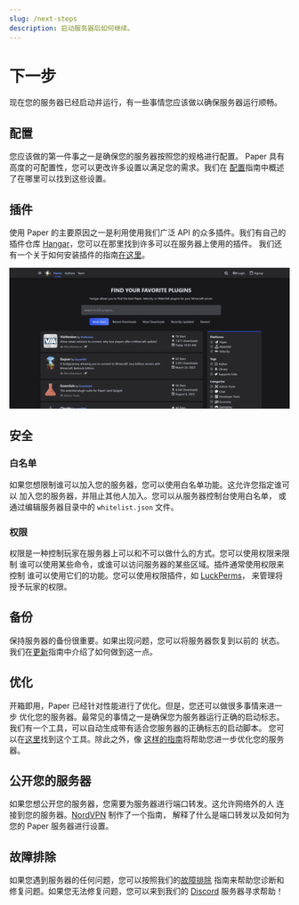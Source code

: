 ```yaml
---
slug: /next-steps
description: 启动服务器后如何继续。
---
```


# 下一步

现在您的服务器已经启动并运行，有一些事情您应该做以确保服务器运行顺畅。

## 配置

您应该做的第一件事之一是确保您的服务器按照您的规格进行配置。
Paper 具有高度的可配置性，您可以更改许多设置以满足您的需求。我们在
[配置](/paper/reference/configuration)指南中概述了在哪里可以找到这些设置。

## 插件

使用 Paper 的主要原因之一是利用使用我们广泛 API 的众多插件。我们有自己的插件仓库
[Hangar](https://hangar.papermc.io/)，您可以在那里找到许多可以在服务器上使用的插件。
我们还有一个关于如何安装插件的指南[在这里](/paper/adding-plugins)。

![Hangar](./assets/hangar.png)

## 安全

### 白名单

如果您想限制谁可以加入您的服务器，您可以使用白名单功能。这允许您指定谁可以
加入您的服务器，并阻止其他人加入。您可以从服务器控制台使用白名单，
或通过编辑服务器目录中的 `whitelist.json` 文件。

### 权限

权限是一种控制玩家在服务器上可以和不可以做什么的方式。您可以使用权限来限制
谁可以使用某些命令，或谁可以访问服务器的某些区域。插件通常使用权限来控制
谁可以使用它们的功能。您可以使用权限插件，如 [LuckPerms](https://luckperms.net/)，
来管理将授予玩家的权限。

## 备份

保持服务器的备份很重要。如果出现问题，您可以将服务器恢复到以前的
状态。我们在[更新](/paper/updating)指南中介绍了如何做到这一点。

## 优化

开箱即用，Paper 已经针对性能进行了优化。但是，您还可以做很多事情来进一步
优化您的服务器。最常见的事情之一是确保您为服务器运行正确的启动标志。
我们有一个工具，可以自动生成带有适合您服务器的正确标志的启动脚本。
您可以在[这里](/misc/tools/start-script-gen)找到这个工具。除此之外，像
[这样的指南](https://paper-chan.moe/paper-optimization/)将帮助您进一步优化您的服务器。

## 公开您的服务器

如果您想公开您的服务器，您需要为服务器进行端口转发。这允许网络外的人
连接到您的服务器。[NordVPN](https://nordvpn.com/blog/open-ports-on-router/) 制作了一个指南，
解释了什么是端口转发以及如何为您的 Paper 服务器进行设置。

## 故障排除

如果您遇到服务器的任何问题，您可以按照我们的[故障排除](/paper/basic-troubleshooting)
指南来帮助您诊断和修复问题。如果您无法修复问题，您可以来到我们的
[Discord](https://discord.gg/papermc) 服务器寻求帮助！
